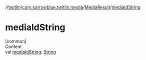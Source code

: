 //[twitlin](../../index.md)/[com.sorrowblue.twitlin.media](../index.md)/[MediaResult](index.md)/[mediaIdString](media-id-string.md)



# mediaIdString  
[common]  
Content  
val [mediaIdString](media-id-string.md): [String](https://kotlinlang.org/api/latest/jvm/stdlib/kotlin/-string/index.html)  



